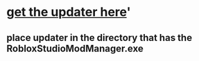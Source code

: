 # [get the updater here](https://github.com/Hmm465/RS_Mod_Updater/blob/master/updater.exe?raw=true)'

## place updater in the directory that has the RobloxStudioModManager.exe 
